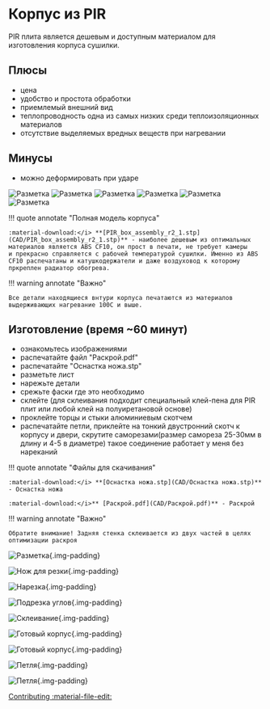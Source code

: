 # Корпус из PIR

PIR плита является дешевым и доступным материалом для изготовления корпуса сушилки. 
## Плюсы
- цена
- удобство и простота обработки
- приемлемый внешний вид
- теплопроводность одна из самых низких среди теплоизоляционных материалов
- отсутствие выделяемых вредных веществ при нагревании


## Минусы
- можно деформировать при ударе 

![Разметка](https://raw.githubusercontent.com/pavluchenkor/iDryerProject/main/iDryer%20v2/Hardware/PIR%20Box/img/box1.jpg)
![Разметка](https://raw.githubusercontent.com/pavluchenkor/iDryerProject/main/iDryer%20v2/Hardware/PIR%20Box/img/box2.jpg)
![Разметка](https://raw.githubusercontent.com/pavluchenkor/iDryerProject/main/iDryer%20v2/Hardware/PIR%20Box/img/box3.jpg)
![Разметка](https://raw.githubusercontent.com/pavluchenkor/iDryerProject/main/iDryer%20v2/Hardware/PIR%20Box/img/box4.jpg)
![Разметка](https://raw.githubusercontent.com/pavluchenkor/iDryerProject/main/iDryer%20v2/Hardware/PIR%20Box/img/box5.jpg)
![Разметка](https://raw.githubusercontent.com/pavluchenkor/iDryerProject/main/iDryer%20v2/Hardware/PIR%20Box/img/box6.jpg)

!!! quote annotate "Полная модель корпуса"

    :material-download:</i> **[PIR_box_assembly_r2_1.stp](CAD/PIR_box_assembly_r2_1.stp)** - наиболее дешевым из оптимальных материалов является ABS CF10, он прост в печати, не требует камеры
    и прекрасно справляется с рабочей температурой сушилки. Именно из ABS CF10 распечатаны и катушкодержатели и даже воздуховод к которому пркреплен радиатор обогрева.

!!! warning annotate "Важно"

    Все детали находящиеся внтури корпуса печатаются из материалов выдерживающих нагревание 100С и выше.

## Изготовление (время ~60 минут)
- ознакомьтесь изображениями
- распечатайте файл "Раскрой.pdf"
- распечатайте "Оснастка ножа.stp" 
- разметьте лист
- нарежьте детали
- срежьте фаски где это необходимо
- склейте (для склеивания подходит специальный клей-пена для PIR плит или любой клей на полуиретановой основе)
- проклейте торцы и стыки алюминиевым скотчем
- распечатайте петли, приклейте на тонкий двустронний скотч к корпусу и двери, скрутите саморезами(размер самореза 25-30мм в длину и 4-5 в диаметре) такое соединение работает у меня без нареканий

!!! quote annotate "Файлы для скачивания"

    :material-download:</i> **[Оснастка ножа.stp](CAD/Оснастка ножа.stp)** - Оснастка ножа
    
    :material-download:</i>** [Раскрой.pdf](CAD/Раскрой.pdf)** - Раскрой

!!! warning annotate "Важно"

    Обратите внимание! Задняя стенка склеивается из двух частей в целях оптимизации раскроя

![Разметка](https://raw.githubusercontent.com/pavluchenkor/iDryerProject/main/iDryer%20v2/Hardware/PIR%20Box/img/IMG_8843-web.jpeg){.img-padding}

![Нож для резки](https://raw.githubusercontent.com/pavluchenkor/iDryerProject/main/iDryer%20v2/Hardware/PIR%20Box/img/IMG_8839-web.jpeg){.img-padding}

![Нарезка](https://raw.githubusercontent.com/pavluchenkor/iDryerProject/main/iDryer%20v2/Hardware/PIR%20Box/img/IMG_8844-web.jpeg){.img-padding}

![Подрезка углов](https://raw.githubusercontent.com/pavluchenkor/iDryerProject/main/iDryer%20v2/Hardware/PIR%20Box/img/IMG_8845-web.jpeg){.img-padding}

![Склеивание](https://raw.githubusercontent.com/pavluchenkor/iDryerProject/main/iDryer%20v2/Hardware/PIR%20Box/img/IMG_8846-web.jpeg){.img-padding}

![Готовый корпус](https://raw.githubusercontent.com/pavluchenkor/iDryerProject/main/iDryer%20v2/Hardware/PIR%20Box/img/IMG_8847-web.jpeg){.img-padding}

![Готовый корпус](https://raw.githubusercontent.com/pavluchenkor/iDryerProject/main/iDryer%20v2/Hardware/PIR%20Box/img/IMG_8848-web.jpeg){.img-padding}

![Петля](https://raw.githubusercontent.com/pavluchenkor/iDryerProject/main/iDryer%20v2/Hardware/PIR%20Box/img/IMG_8841-web.jpeg){.img-padding}

![Петля](https://raw.githubusercontent.com/pavluchenkor/iDryerProject/main/iDryer%20v2/Hardware/PIR%20Box/img/IMG_8840-web.jpeg){.img-padding}

[Contributing :material-file-edit:](https://github.com/pavluchenkor/iDryerProject/tree/main/iDryer%20v2/Hardware/PIR%20Box) 
